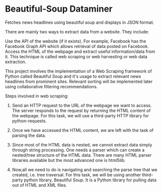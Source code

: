 # Beautiful-Soup Dataminer

Fetches news headlines using beautiful soup and displays in JSON format.

There are mainly two ways to extract data from a website. They include:

Use the API of the website (if it exists). For example, Facebook has the Facebook Graph API which allows retrieval of data posted on Facebook.
Access the HTML of the webpage and extract useful information/data from it. This technique is called web scraping or web harvesting or web data extraction.


This project involves the implementation of a Web Scraping framework of Python called Beautiful Soup and it's usage to extract relevant news headlines from prominent sites. Relevant sorting will be implemented later using collaborative filtering recommendations.

Steps involved in web scraping:

1. Send an HTTP request to the URL of the webpage we want to access. The server responds to the request by returning the HTML content of the webpage. For this task, we will use a third-party HTTP library for python-requests.

2. Once we have accessed the HTML content, we are left with the task of parsing the data. 

3. Since most of the HTML data is nested, we cannot extract data simply through string processing. One needs a parser which can create a nested/tree structure of the HTML data. There are many HTML parser libraries available but the most advanced one is html5lib.

4. Now,all we need to do is navigating and searching the parse tree that we created, i.e. tree traversal. For this task, we will be using another third-party python library, Beautiful Soup. It is a Python library for pulling data out of HTML and XML files.
